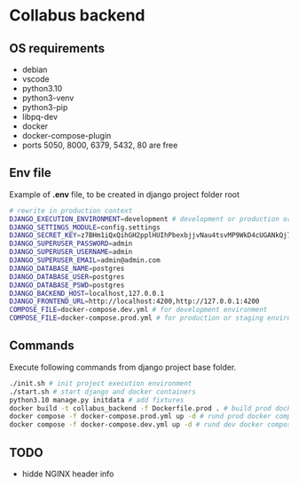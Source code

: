 # Collabus backend

## OS requirements

- debian
- vscode
- python3.10
- python3-venv
- python3-pip
- libpq-dev
- docker
- docker-compose-plugin
- ports 5050, 8000, 6379, 5432, 80 are free

## Env file

Example of **.env** file, to be created in django project folder root

```bash
# rewrite in production context
DJANGO_EXECUTION_ENVIRONMENT=development # development or production or staging
DJANGO_SETTINGS_MODULE=config.settings
DJANGO_SECRET_KEY=z7BHm1iQxQihGH2pplHUIhPbexbjjvNau4tsvMP9WkD4cUGANkQj76aOS1nn
DJANGO_SUPERUSER_PASSWORD=admin
DJANGO_SUPERUSER_USERNAME=admin
DJANGO_SUPERUSER_EMAIL=admin@admin.com
DJANGO_DATABASE_NAME=postgres
DJANGO_DATABASE_USER=postgres
DJANGO_DATABASE_PSWD=postgres
DJANGO_BACKEND_HOST=localhost,127.0.0.1
DJANGO_FRONTEND_URL=http://localhost:4200,http://127.0.0.1:4200
COMPOSE_FILE=docker-compose.dev.yml # for development environment
COMPOSE_FILE=docker-compose.prod.yml # for production or staging environment
```

## Commands

Execute following commands from django project base folder.

```bash 
./init.sh # init project execution environment
./start.sh # start django and docker containers
python3.10 manage.py initdata # add fixtures
docker build -t collabus_backend -f Dockerfile.prod . # build prod docker image
docker compose -f docker-compose.prod.yml up -d # rund prod docker compose stack
docker compose -f docker-compose.dev.yml up -d # rund dev docker compose stack
```

## TODO

- hidde NGINX header info
